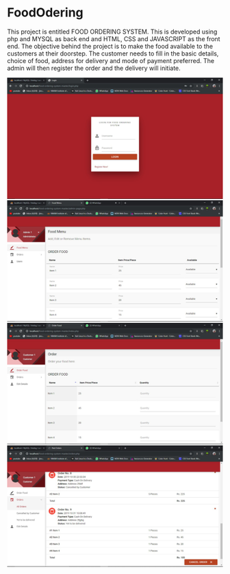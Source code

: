 # FoodOdering

This project is entitled FOOD ORDERING SYSTEM. 
This is developed using php and MYSQL as back end and HTML, CSS and JAVASCRIPT  as the front end. 
The objective behind the project  is to make the food available to the customers at their doorstep. 
The customer needs to fill in the basic details, choice of food, address for delivery and mode of payment preferred.
The admin will then register the order and the delivery will initiate.

![Test Image 1](https://github.com/Rohitjk/FoodOdering/blob/master/screenshots/Picture1.png)
![Test Image 1](https://github.com/Rohitjk/FoodOdering/blob/master/screenshots/Picture2.png)
![Test Image 1](https://github.com/Rohitjk/FoodOdering/blob/master/screenshots/Picture3.png)
![Test Image 1](https://github.com/Rohitjk/FoodOdering/blob/master/screenshots/Picture4.png)
